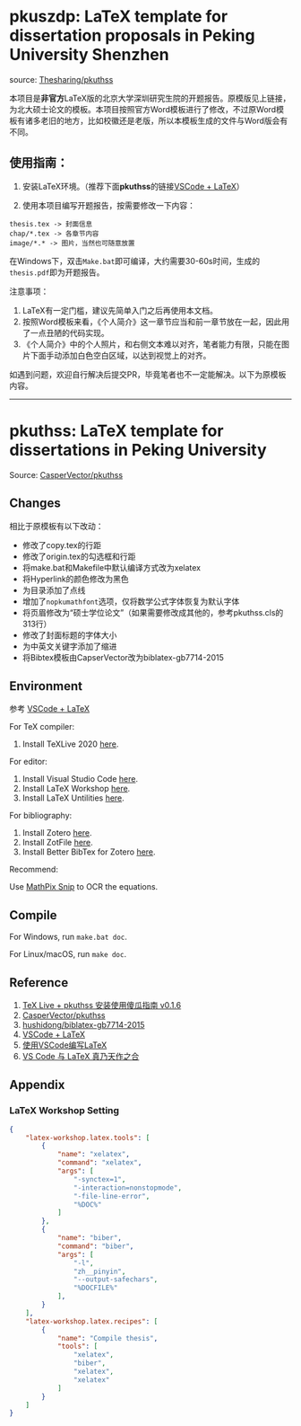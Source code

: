 # pkuszdp: LaTeX template for dissertation proposals in Peking University Shenzhen

source: [Thesharing/pkuthss](https://github.com/Thesharing/pkuthss)

本项目是**非官方**LaTeX版的北京大学深圳研究生院的开题报告。原模版见上链接，为北大硕士论文的模板。本项目按照官方Word模板进行了修改，不过原Word模板有诸多老旧的地方，比如校徽还是老版，所以本模板生成的文件与Word版会有不同。


## 使用指南：

1. 安装LaTeX环境。（推荐下面**pkuthss**的链接[VSCode + LaTeX](https://zhuanlan.zhihu.com/p/108095566)）

2. 使用本项目编写开题报告，按需要修改一下内容：

```
thesis.tex -> 封面信息
chap/*.tex -> 各章节内容
image/*.* -> 图片，当然也可随意放置
```

在Windows下，双击`Make.bat`即可编译，大约需要30-60s时间，生成的`thesis.pdf`即为开题报告。

注意事项：
1. LaTeX有一定门槛，建议先简单入门之后再使用本文档。
2. 按照Word模板来看，《个人简介》这一章节应当和前一章节放在一起，因此用了一点丑陋的代码实现。
3. 《个人简介》中的个人照片，和右侧文本难以对齐，笔者能力有限，只能在图片下面手动添加白色空白区域，以达到视觉上的对齐。

如遇到问题，欢迎自行解决后提交PR，毕竟笔者也不一定能解决。以下为原模板内容。

---



# pkuthss: LaTeX template for dissertations in Peking University

Source: [CasperVector/pkuthss](https://github.com/CasperVector/pkuthss)

## Changes

相比于原模板有以下改动：

* 修改了copy.tex的行距
* 修改了origin.tex的勾选框和行距
* 将make.bat和Makefile中默认编译方式改为xelatex
* 将Hyperlink的颜色修改为黑色
* 为目录添加了点线
* 增加了`nopkumathfont`选项，仅将数学公式字体恢复为默认字体
* 将页眉修改为“硕士学位论文”（如果需要修改成其他的，参考pkuthss.cls的313行）
* 修改了封面标题的字体大小
* 为中英文关键字添加了缩进
* 将Bibtex模板由CapserVector改为biblatex-gb7714-2015

## Environment

参考 [VSCode + LaTeX](https://zhuanlan.zhihu.com/p/108095566)

For TeX compiler:

1. Install TeXLive 2020 [here](https://www.tug.org/texlive/).

For editor:

1. Install Visual Studio Code [here](https://code.visualstudio.com/).
2. Install LaTeX Workshop [here](https://marketplace.visualstudio.com/items?itemName=James-Yu.latex-workshop).
3. Install LaTeX Untilities [here](https://marketplace.visualstudio.com/items?itemName=tecosaur.latex-utilities).

For bibliography:

1. Install Zotero [here](https://www.zotero.org/download/).
2. Install ZotFile [here](http://zotfile.com/).
3. Install Better BibTex for Zotero [here](https://github.com/retorquere/zotero-better-bibtex).

Recommend:

Use [MathPix Snip](https://mathpix.com/) to OCR the equations.

## Compile

For Windows, run `make.bat doc`.

For Linux/macOS, run `make doc`.

## Reference

1. [TeX Live + pkuthss 安装使用傻瓜指南 v0.1.6](https://bbs.pku.edu.cn/v2/post-read-single.php?bid=346&type=0&postid=18114839)
2. [CasperVector/pkuthss](https://github.com/CasperVector/pkuthss)
3. [hushidong/biblatex-gb7714-2015](https://github.com/hushidong/biblatex-gb7714-2015)
3. [VSCode + LaTeX](https://zhuanlan.zhihu.com/p/108095566)
4. [使用VSCode编写LaTeX](https://zhuanlan.zhihu.com/p/38178015)
5. [VS Code 与 LaTeX 真乃天作之合](https://www.jianshu.com/p/57f8d1e026f5)

## Appendix

### LaTeX Workshop Setting

```json
{
    "latex-workshop.latex.tools": [
        {
            "name": "xelatex",
            "command": "xelatex",
            "args": [
                "-synctex=1",
                "-interaction=nonstopmode",
                "-file-line-error",
                "%DOC%"
            ]
        }, 
        {
            "name": "biber",
            "command": "biber",
            "args": [
                "-l",
                "zh__pinyin",
                "--output-safechars",
                "%DOCFILE%"
            ],
        }
    ],
    "latex-workshop.latex.recipes": [
        {
            "name": "Compile thesis",
            "tools": [
                "xelatex",
                "biber",
                "xelatex",
                "xelatex"
            ]
        }
    ]
}
```

